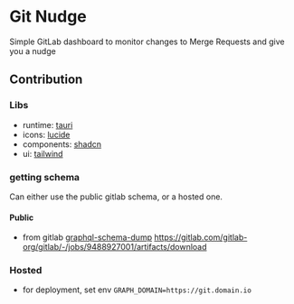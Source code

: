 # Git Nudge

Simple GitLab dashboard to monitor changes to Merge Requests and give you a nudge

## Contribution

### Libs

- runtime: [tauri](https://v2.tauri.app/)
- icons: [lucide](https://lucide.dev/guide/)
- components: [shadcn](https://ui.shadcn.com/docs)
- ui: [tailwind](https://tailwindcss.com/docs)

### getting schema

Can either use the public gitlab schema, or a hosted one.

#### Public

- from gitlab [graphql-schema-dump](https://gitlab.com/gitlab-org/gitlab/-/jobs/94889270010)
  https://gitlab.com/gitlab-org/gitlab/-/jobs/9488927001/artifacts/download

### Hosted

- for deployment, set env `GRAPH_DOMAIN=https://git.domain.io`
